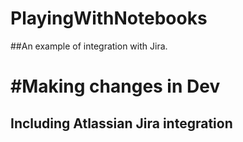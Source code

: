 # PlayingWithNotebooks

##An example of integration with Jira. 

#Making changes in Dev
=======
## Including Atlassian Jira integration
